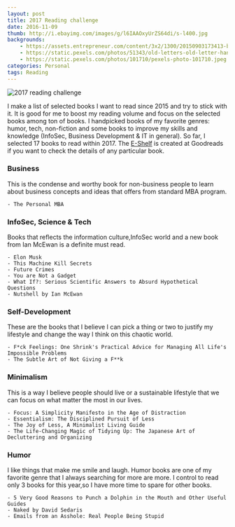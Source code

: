 ```yaml
---
layout: post
title: 2017 Reading challenge
date: 2016-11-09
thumb: http://i.ebayimg.com/images/g/l6IAAOxyUrZS64di/s-l400.jpg
backgrounds: 
    - https://assets.entrepreneur.com/content/3x2/1300/20150903173413-books-shop-fair-library-used-bookshelf-literature-study-textbooks.jpeg
    - https://static.pexels.com/photos/51343/old-letters-old-letter-handwriting-51343.jpeg
    - https://static.pexels.com/photos/101710/pexels-photo-101710.jpeg
categories: Personal    
tags: Reading
--- 
```


![2017 reading challenge](https://dl.dropboxusercontent.com/u/51247918/2017reading.PNG)

I make a list of selected books I want to read since 2015 and try to stick with it. It is good for me to boost my reading volume and focus on the selected books among ton of books. 
I handpicked books of my favorite genres: humor, tech, non-fiction and some books to improve my skills and knowledge (InfoSec, Business Development & IT in general). So far, I selected 17 books to read within 2017. The [E-Shelf](https://www.goodreads.com/review/list/8560049-aung?print=true&shelf=2017) is created at Goodreads if you want to check the details of any particular book. 

### Business 
    
This is the condense and worthy book for non-business people to learn about business concepts and ideas that offers from standard MBA program.

    - The Personal MBA

### InfoSec, Science & Tech

Books that reflects the information culture,InfoSec world and a new book from Ian McEwan is a definite must read.

    - Elon Musk
    - This Machine Kill Secrets
    - Future Crimes
    - You are Not a Gadget
    - What If?: Serious Scientific Answers to Absurd Hypothetical Questions
    - Nutshell by Ian McEwan

### Self-Development

These are the books that I believe I can pick a thing or two to justify my lifestyle and change the way I think on this chaotic world.

    - F*ck Feelings: One Shrink's Practical Advice for Managing All Life's Impossible Problems
    - The Subtle Art of Not Giving a F**k

### Minimalism

This is a way I believe people should live or a sustainable lifestyle that we can focus on what matter the most in our lives.

    - Focus: A Simplicity Manifesto in the Age of Distraction
    - Essentialism: The Disciplined Pursuit of Less
    - The Joy of Less, A Minimalist Living Guide
    - The Life-Changing Magic of Tidying Up: The Japanese Art of Decluttering and Organizing

### Humor

I like things that make me smile and laugh. Humor books are one of my favorite genre that I always searching for more are more. I control to read only 3 books for this year,so I have more time to spare for other books.

    - 5 Very Good Reasons to Punch a Dolphin in the Mouth and Other Useful Guides
    - Naked by David Sedaris
    - Emails from an Asshole: Real People Being Stupid

